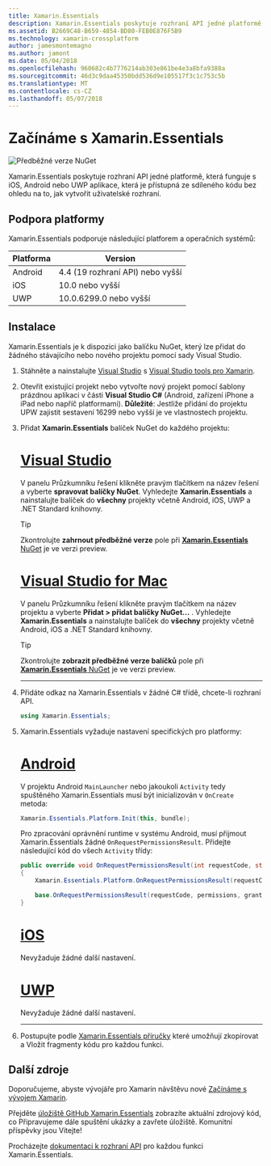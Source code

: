 ```yaml
---
title: Xamarin.Essentials
description: Xamarin.Essentials poskytuje rozhraní API jedné platformě, která funguje s iOS, Android nebo UWP aplikace, která je přístupná ze sdíleného kódu bez ohledu na to, jak vytvořit uživatelské rozhraní.
ms.assetid: B2669C48-B659-4854-BD80-FEB0E876F5B9
ms.technology: xamarin-crossplatform
author: jamesmontemagno
ms.author: jamont
ms.date: 05/04/2018
ms.openlocfilehash: 960682c4b7776214ab303e861be4e3a8bfa9388a
ms.sourcegitcommit: 46d3c9daa45350bdd536d9e105517f3c1c753c5b
ms.translationtype: MT
ms.contentlocale: cs-CZ
ms.lasthandoff: 05/07/2018
---
```

# <a name="get-started-with-xamarinessentials"></a>Začínáme s Xamarin.Essentials

![Předběžné verze NuGet](~/media/shared/pre-release.png)

Xamarin.Essentials poskytuje rozhraní API jedné platformě, která funguje s iOS, Android nebo UWP aplikace, která je přístupná ze sdíleného kódu bez ohledu na to, jak vytvořit uživatelské rozhraní.

## <a name="platform-support"></a>Podpora platformy

Xamarin.Essentials podporuje následující platforem a operačních systémů:

| Platforma | Version |
| --- | --- |
| Android | 4.4 (19 rozhraní API) nebo vyšší |
| iOS |10.0 nebo vyšší |
| UWP | 10.0.6299.0 nebo vyšší |

## <a name="installation"></a>Instalace

Xamarin.Essentials je k dispozici jako balíčku NuGet, který lze přidat do žádného stávajícího nebo nového projektu pomocí sady Visual Studio.

1. Stáhněte a nainstalujte [Visual Studio](http://visualstudio.com) s [Visual Studio tools pro Xamarin](~/cross-platform/get-started/installation/index.md).

2. Otevřít existující projekt nebo vytvořte nový projekt pomocí šablony prázdnou aplikaci v části **Visual Studio C#** (Android, zařízení iPhone a iPad nebo napříč platformami). **Důležité**: Jestliže přidání do projektu UPW zajistit sestavení 16299 nebo vyšší je ve vlastnostech projektu.

3. Přidat **Xamarin.Essentials** balíček NuGet do každého projektu:

    # <a name="visual-studiotabwindows"></a>[Visual Studio](#tab/windows)

    V panelu Průzkumníku řešení klikněte pravým tlačítkem na název řešení a vyberte **spravovat balíčky NuGet**. Vyhledejte **Xamarin.Essentials** a nainstalujte balíček do **všechny** projekty včetně Android, iOS, UWP a .NET Standard knihovny.

    > [!TIP]
    > Zkontrolujte **zahrnout předběžné verze** pole při [ **Xamarin.Essentials** NuGet](https://www.nuget.org/packages/Xamarin.Essentials) je ve verzi preview.

    # <a name="visual-studio-for-mactabmacos"></a>[Visual Studio for Mac](#tab/macos)

    V panelu Průzkumníku řešení klikněte pravým tlačítkem na název projektu a vyberte **Přidat > přidat balíčky NuGet...** . Vyhledejte **Xamarin.Essentials** a nainstalujte balíček do **všechny** projekty včetně Android, iOS a .NET Standard knihovny.

    > [!TIP]
    > Zkontrolujte **zobrazit předběžné verze balíčků** pole při [ **Xamarin.Essentials** NuGet](https://www.nuget.org/packages/Xamarin.Essentials) je ve verzi preview.

    -----

4. Přidáte odkaz na Xamarin.Essentials v žádné C# třídě, chcete-li rozhraní API.

    ```csharp
    using Xamarin.Essentials;
    ```

5. Xamarin.Essentials vyžaduje nastavení specifických pro platformy:

    # <a name="androidtabandroid"></a>[Android](#tab/android)

    V projektu Android `MainLauncher` nebo jakoukoli `Activity` tedy spuštěného Xamarin.Essentials musí být inicializován v `OnCreate` metoda:

    ```csharp
    Xamarin.Essentials.Platform.Init(this, bundle);
    ```

    Pro zpracování oprávnění runtime v systému Android, musí přijmout Xamarin.Essentials žádné `OnRequestPermissionsResult`. Přidejte následující kód do všech `Activity` třídy:

    ```csharp
    public override void OnRequestPermissionsResult(int requestCode, string[] permissions, [GeneratedEnum] Android.Content.PM.Permission[] grantResults)
    {
        Xamarin.Essentials.Platform.OnRequestPermissionsResult(requestCode, permissions, grantResults);

        base.OnRequestPermissionsResult(requestCode, permissions, grantResults);
    }
    ```

    # <a name="iostabios"></a>[iOS](#tab/ios)

    Nevyžaduje žádné další nastavení.

    # <a name="uwptabuwp"></a>[UWP](#tab/uwp)

    Nevyžaduje žádné další nastavení.

    -----

6. Postupujte podle [Xamarin.Essentials příručky](index.md) které umožňují zkopírovat a Vložit fragmenty kódu pro každou funkci.

## <a name="other-resources"></a>Další zdroje

Doporučujeme, abyste vývojáře pro Xamarin návštěvu nové [Začínáme s vývojem Xamarin](~/cross-platform/getting-started/index.md).

Přejděte [úložiště GitHub Xamarin.Essentials](http://github.com/xamarin/Essentials) zobrazíte aktuální zdrojový kód, co Připravujeme dále spuštění ukázky a zavřete úložiště. Komunitní příspěvky jsou Vítejte!

Procházejte [dokumentaci k rozhraní API](xref:Xamarin.Essentials) pro každou funkci Xamarin.Essentials.

